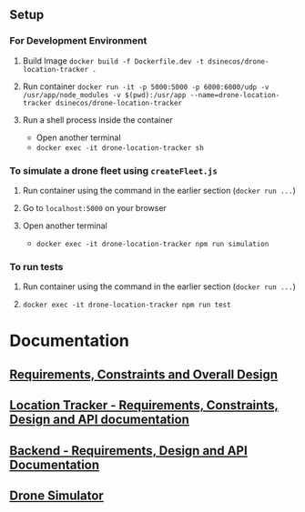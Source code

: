 ## Setup

### For Development Environment

1. Build Image
   `docker build -f Dockerfile.dev -t dsinecos/drone-location-tracker .`

2. Run container
   `docker run -it -p 5000:5000 -p 6000:6000/udp -v /usr/app/node_modules -v $(pwd):/usr/app --name=drone-location-tracker dsinecos/drone-location-tracker`

3. Run a shell process inside the container
   - Open another terminal
   - `docker exec -it drone-location-tracker sh`

### To simulate a drone fleet using `createFleet.js`

1. Run container using the command in the earlier section (`docker run ...`)

2. Go to `localhost:5000` on your browser

2. Open another terminal
   - `docker exec -it drone-location-tracker npm run simulation`

### To run tests

1. Run container using the command in the earlier section (`docker run ...`)

2. `docker exec -it drone-location-tracker npm run test`
   
# Documentation

## [Requirements, Constraints and Overall Design](/docs/index.md)
## [Location Tracker - Requirements, Constraints, Design and API documentation](/docs/location-tracker.md)
## [Backend - Requirements, Design and API Documentation](/docs/backend.md)
## [Drone Simulator](/docs/drone-simulator.md)